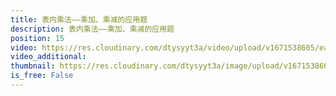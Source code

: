 ```yaml
---
title: 表内乘法——乘加、乘减的应用题
description: 表内乘法——乘加、乘减的应用题
position: 15
video: https://res.cloudinary.com/dtysyyt3a/video/upload/v1671538605/easymath/2年级上/04单元表内乘法（一）/cnmnxhndpvk9sqzk5vok.mp4
video_additional: 
thumbnail: https://res.cloudinary.com/dtysyyt3a/image/upload/v1671538608/easymath/2年级上/04单元表内乘法（一）/msolmh8xtornaoeehkbf.png
is_free: False
---
```

